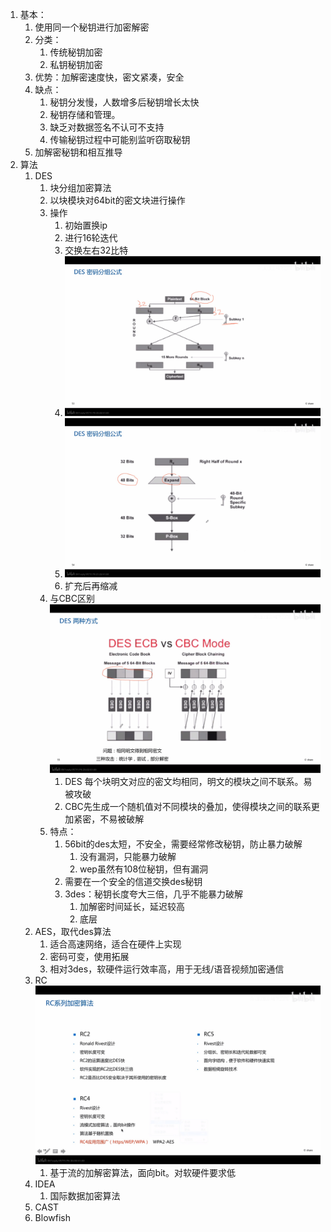 1. 基本：
   1. 使用同一个秘钥进行加密解密
   2. 分类：
      1. 传统秘钥加密
      2. 私钥秘钥加密
   3. 优势：加解密速度快，密文紧凑，安全
   4. 缺点：
      1. 秘钥分发慢，人数增多后秘钥增长太快
      2. 秘钥存储和管理。
      3. 缺乏对数据签名不认可不支持
      4. 传输秘钥过程中可能别监听窃取秘钥
   5. 加解密秘钥和相互推导
2. 算法
   1. DES
      1. 块分组加密算法
      2. 以块模块对64bit的密文块进行操作
      3. 操作
         1. 初始置换ip
         2. 进行16轮迭代
         3. 交换左右32比特
         4. ![image-20221129222029164](res/02.对称加密算法/image-20221129222029164.png)
         5. ![image-20221129222038540](res/02.对称加密算法/image-20221129222038540.png)
         6. 扩充后再缩减
      4. 与CBC区别![image-20221129222048711](res/02.对称加密算法/image-20221129222048711.png)
         1. DES 每个块明文对应的密文均相同，明文的模块之间不联系。易被攻破
         2. CBC先生成一个随机值对不同模块的叠加，使得模块之间的联系更加紧密，不易被破解
      5. 特点：
         1. 56bit的des太短，不安全，需要经常修改秘钥，防止暴力破解
            1. 没有漏洞，只能暴力破解
            2. wep虽然有108位秘钥，但有漏洞
         2. 需要在一个安全的信道交换des秘钥
         3. 3des：秘钥长度夸大三倍，几乎不能暴力破解
            1. 加解密时间延长，延迟较高
            2. 底层
   2. AES，取代des算法
      1. 适合高速网络，适合在硬件上实现
      2. 密码可变，使用拓展
      3. 相对3des，软硬件运行效率高，用于无线/语音视频加密通信
   3. RC![image-20221129222058409](res/02.对称加密算法/image-20221129222058409.png)
      1. 基于流的加解密算法，面向bit。对软硬件要求低
   4. IDEA
      1. 国际数据加密算法
   5. CAST
   6. Blowfish
